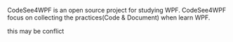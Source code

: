CodeSee4WPF is an open source project for studying WPF.
CodeSee4WPF focus on collecting the practices(Code & Document) when learn WPF.

this may be conflict
